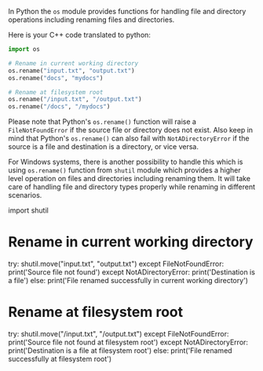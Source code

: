 In Python the `os` module provides functions for handling file and directory operations including renaming files and directories. 

Here is your C++ code translated to python:

```python
import os

# Rename in current working directory
os.rename("input.txt", "output.txt")
os.rename("docs", "mydocs")

# Rename at filesystem root 
os.rename("/input.txt", "/output.txt")
os.rename("/docs", "/mydocs")
```

Please note that Python's `os.rename()` function will raise a `FileNotFoundError` if the source file or directory does not exist. Also keep in mind that Python's `os.rename()` can also fail with `NotADirectoryError` if the source is a file and destination is a directory, or vice versa. 

For Windows systems, there is another possibility to handle this which is using `os.rename()` function from `shutil` module which provides a higher level operation on files and directories including renaming them. It will take care of handling file and directory types properly while renaming in different scenarios. 

import shutil

# Rename in current working directory
try:
    shutil.move("input.txt", "output.txt")
except FileNotFoundError:
    print('Source file not found')
except NotADirectoryError:
    print('Destination is a file')
else: 
    print('File renamed successfully in current working directory')  

# Rename at filesystem root
try:
    shutil.move("/input.txt", "/output.txt")
except FileNotFoundError:
    print('Source file not found at filesystem root')
except NotADirectoryError:
    print('Destination is a file at filesystem root')
else: 
    print('File renamed successfully at filesystem root')
